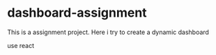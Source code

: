 # dashboard-assignment
This is a assignment project. Here i try to create a dynamic dashboard

use react